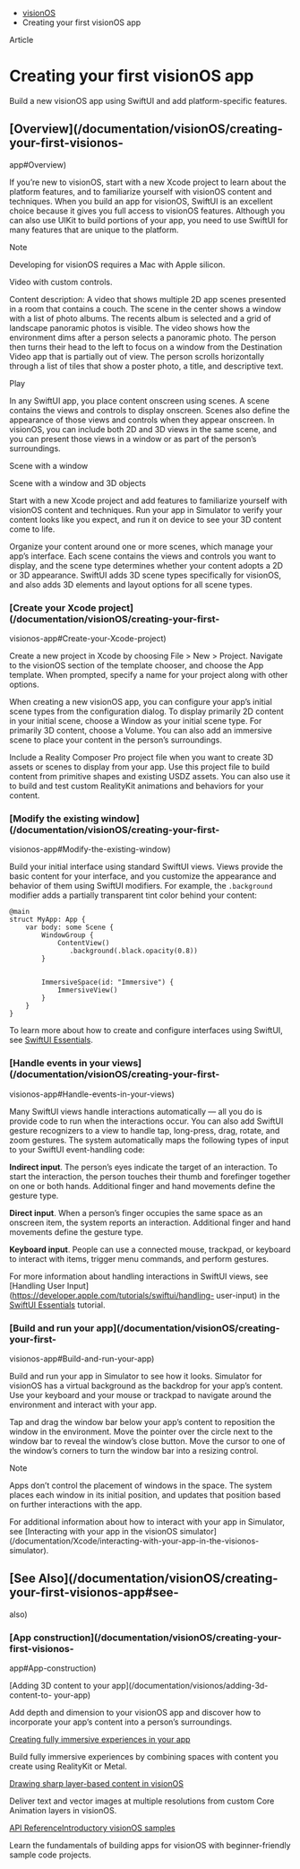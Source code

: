   * [ visionOS ](/documentation/visionos)
  * Creating your first visionOS app 

Article

# Creating your first visionOS app

Build a new visionOS app using SwiftUI and add platform-specific features.

## [Overview](/documentation/visionOS/creating-your-first-visionos-
app#Overview)

If you’re new to visionOS, start with a new Xcode project to learn about the
platform features, and to familiarize yourself with visionOS content and
techniques. When you build an app for visionOS, SwiftUI is an excellent choice
because it gives you full access to visionOS features. Although you can also
use UIKit to build portions of your app, you need to use SwiftUI for many
features that are unique to the platform.

Note

Developing for visionOS requires a Mac with Apple silicon.

Video with custom controls.

Content description: A video that shows multiple 2D app scenes presented in a
room that contains a couch. The scene in the center shows a window with a list
of photo albums. The recents album is selected and a grid of landscape
panoramic photos is visible. The video shows how the environment dims after a
person selects a panoramic photo. The person then turns their head to the left
to focus on a window from the Destination Video app that is partially out of
view. The person scrolls horizontally through a list of tiles that show a
poster photo, a title, and descriptive text.

Play

In any SwiftUI app, you place content onscreen using scenes. A scene contains
the views and controls to display onscreen. Scenes also define the appearance
of those views and controls when they appear onscreen. In visionOS, you can
include both 2D and 3D views in the same scene, and you can present those
views in a window or as part of the person’s surroundings.

Scene with a window

Scene with a window and 3D objects

Start with a new Xcode project and add features to familiarize yourself with
visionOS content and techniques. Run your app in Simulator to verify your
content looks like you expect, and run it on device to see your 3D content
come to life.

Organize your content around one or more scenes, which manage your app’s
interface. Each scene contains the views and controls you want to display, and
the scene type determines whether your content adopts a 2D or 3D appearance.
SwiftUI adds 3D scene types specifically for visionOS, and also adds 3D
elements and layout options for all scene types.

### [Create your Xcode project](/documentation/visionOS/creating-your-first-
visionos-app#Create-your-Xcode-project)

Create a new project in Xcode by choosing File > New > Project. Navigate to
the visionOS section of the template chooser, and choose the App template.
When prompted, specify a name for your project along with other options.

When creating a new visionOS app, you can configure your app’s initial scene
types from the configuration dialog. To display primarily 2D content in your
initial scene, choose a Window as your initial scene type. For primarily 3D
content, choose a Volume. You can also add an immersive scene to place your
content in the person’s surroundings.

Include a Reality Composer Pro project file when you want to create 3D assets
or scenes to display from your app. Use this project file to build content
from primitive shapes and existing USDZ assets. You can also use it to build
and test custom RealityKit animations and behaviors for your content.

### [Modify the existing window](/documentation/visionOS/creating-your-first-
visionos-app#Modify-the-existing-window)

Build your initial interface using standard SwiftUI views. Views provide the
basic content for your interface, and you customize the appearance and
behavior of them using SwiftUI modifiers. For example, the `.background`
modifier adds a partially transparent tint color behind your content:

    
    
    @main
    struct MyApp: App {
        var body: some Scene {
            WindowGroup {
                ContentView()
                   .background(.black.opacity(0.8))
            }
    
    
            ImmersiveSpace(id: "Immersive") {
                ImmersiveView()
            }
        }
    }
    

To learn more about how to create and configure interfaces using SwiftUI, see
[SwiftUI Essentials](https://developer.apple.com/tutorials/swiftui).

### [Handle events in your views](/documentation/visionOS/creating-your-first-
visionos-app#Handle-events-in-your-views)

Many SwiftUI views handle interactions automatically — all you do is provide
code to run when the interactions occur. You can also add SwiftUI gesture
recognizers to a view to handle tap, long-press, drag, rotate, and zoom
gestures. The system automatically maps the following types of input to your
SwiftUI event-handling code:

**Indirect input**. The person’s eyes indicate the target of an interaction.
To start the interaction, the person touches their thumb and forefinger
together on one or both hands. Additional finger and hand movements define the
gesture type.

**Direct input**. When a person’s finger occupies the same space as an
onscreen item, the system reports an interaction. Additional finger and hand
movements define the gesture type.

**Keyboard input**. People can use a connected mouse, trackpad, or keyboard to
interact with items, trigger menu commands, and perform gestures.

For more information about handling interactions in SwiftUI views, see
[Handling User Input](https://developer.apple.com/tutorials/swiftui/handling-
user-input) in the [SwiftUI
Essentials](https://developer.apple.com/tutorials/swiftui) tutorial.

### [Build and run your app](/documentation/visionOS/creating-your-first-
visionos-app#Build-and-run-your-app)

Build and run your app in Simulator to see how it looks. Simulator for
visionOS has a virtual background as the backdrop for your app’s content. Use
your keyboard and your mouse or trackpad to navigate around the environment
and interact with your app.

Tap and drag the window bar below your app’s content to reposition the window
in the environment. Move the pointer over the circle next to the window bar to
reveal the window’s close button. Move the cursor to one of the window’s
corners to turn the window bar into a resizing control.

Note

Apps don’t control the placement of windows in the space. The system places
each window in its initial position, and updates that position based on
further interactions with the app.

For additional information about how to interact with your app in Simulator,
see [Interacting with your app in the visionOS
simulator](/documentation/Xcode/interacting-with-your-app-in-the-visionos-
simulator).

## [See Also](/documentation/visionOS/creating-your-first-visionos-app#see-
also)

### [App construction](/documentation/visionOS/creating-your-first-visionos-
app#App-construction)

[Adding 3D content to your app](/documentation/visionos/adding-3d-content-to-
your-app)

Add depth and dimension to your visionOS app and discover how to incorporate
your app’s content into a person’s surroundings.

[Creating fully immersive experiences in your
app](/documentation/visionos/creating-fully-immersive-experiences)

Build fully immersive experiences by combining spaces with content you create
using RealityKit or Metal.

[Drawing sharp layer-based content in
visionOS](/documentation/visionos/drawing-sharp-layer-based-content)

Deliver text and vector images at multiple resolutions from custom Core
Animation layers in visionOS.

[API ReferenceIntroductory visionOS
samples](/documentation/visionos/introductory-visionos-samples)

Learn the fundamentals of building apps for visionOS with beginner-friendly
sample code projects.


